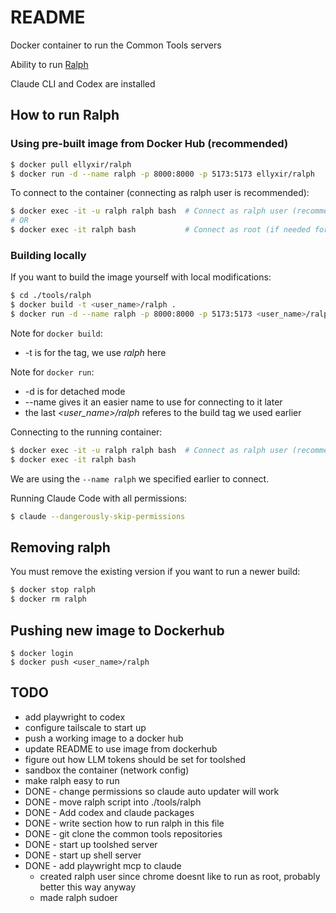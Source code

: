 # README

Docker container to run the Common Tools servers

Ability to run [Ralph](https://ghuntley.com/ralph/)

Claude CLI and Codex are installed

## How to run Ralph

### Using pre-built image from Docker Hub (recommended)

```bash
$ docker pull ellyxir/ralph
$ docker run -d --name ralph -p 8000:8000 -p 5173:5173 ellyxir/ralph
```

To connect to the container (connecting as ralph user is recommended):

```bash
$ docker exec -it -u ralph ralph bash  # Connect as ralph user (recommended)
# OR
$ docker exec -it ralph bash           # Connect as root (if needed for admin tasks)
```

### Building locally

If you want to build the image yourself with local modifications:

```bash
$ cd ./tools/ralph
$ docker build -t <user_name>/ralph .
$ docker run -d --name ralph -p 8000:8000 -p 5173:5173 <user_name>/ralph
```

Note for `docker build`:

- -t is for the tag, we use _ralph_ here

Note for `docker run`:

- -d is for detached mode
- --name gives it an easier name to use for connecting to it later
- the last _<user_name>/ralph_ referes to the build tag we used earlier

Connecting to the running container:

```bash
$ docker exec -it -u ralph ralph bash  # Connect as ralph user (recommended)
$ docker exec -it ralph bash
```

We are using the `--name ralph` we specified earlier to connect.

Running Claude Code with all permissions:

```bash
$ claude --dangerously-skip-permissions
```

## Removing ralph

You must remove the existing version if you want to run a newer build:

```bash
$ docker stop ralph
$ docker rm ralph
```

## Pushing new image to Dockerhub

```
$ docker login
$ docker push <user_name>/ralph
```

## TODO

- add playwright to codex
- configure tailscale to start up
- push a working image to a docker hub
- update README to use image from dockerhub
- figure out how LLM tokens should be set for toolshed
- sandbox the container (network config)
- make ralph easy to run
- DONE - change permissions so claude auto updater will work
- DONE - move ralph script into ./tools/ralph
- DONE - Add codex and claude packages
- DONE - write section how to run ralph in this file
- DONE - git clone the common tools repositories
- DONE - start up toolshed server
- DONE - start up shell server
- DONE - add playwright mcp to claude
  - created ralph user since chrome doesnt like to run as root, probably better
    this way anyway
  - made ralph sudoer
